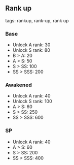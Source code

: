 ## Rank up
tags: rankup, rank-up, rank up

### **Base**
- Unlock A rank: 30
- Unlock S rank: 80
- B > A: 20
- A > S: 50
- S > SS: 100
- SS > SSS: 200

### **Awakened**
- Unlock A rank: 40
- Unlock S rank: 100
- A > S: 60
- S > SS: 250
- SS > SSS: 600

### **SP**
- Unlock A rank: 40
- A > S: 60
- S > SS: 200
- SS > SSS: 400